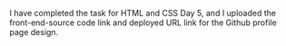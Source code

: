 I have completed the task for HTML and CSS Day 5, and I uploaded the front-end-source code link and deployed URL link for the Github profile page design.